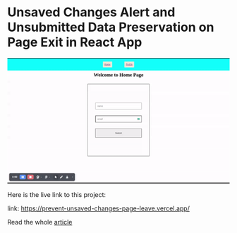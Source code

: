 # Unsaved Changes Alert and Unsubmitted Data Preservation on Page Exit in React App

![project demo](./assets/prevent%20page%20leave.gif)

Here is the live link to this project:

link: https://prevent-unsaved-changes-page-leave.vercel.app/

Read the whole [article](https://robiul.dev/unsaved-changes-alert-and-unsubmitted-data-preservation-on-page-exit-in-react-app)
